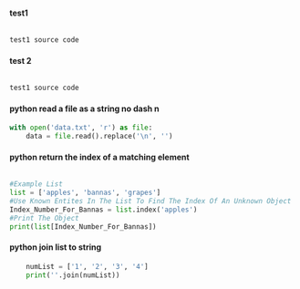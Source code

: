 #### test1

```python

test1 source code
```

#### test 2

```python

test1 source code
```

#### python read a file as a string no dash n

```python
with open('data.txt', 'r') as file:
    data = file.read().replace('\n', '')
```

#### python return the index of a matching element

```python

#Example List
list = ['apples', 'bannas', 'grapes']
#Use Known Entites In The List To Find The Index Of An Unknown Object
Index_Number_For_Bannas = list.index('apples')
#Print The Object
print(list[Index_Number_For_Bannas])


```
#### python join list to string

```python
    numList = ['1', '2', '3', '4']
    print(''.join(numList))

```

